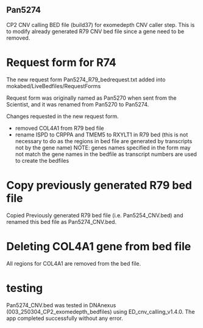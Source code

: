 ## Pan5274

CP2 CNV calling BED file (build37) for exomedepth CNV caller step. This is to modify already generated R79 CNV bed file since a gene need to be removed.

# Request form for R74
The new request form Pan5274_R79_bedrequest.txt added into mokabed/LiveBedfiles/RequestForms

Request form was originally named as Pan5270 when sent from the Scientist, and it was renamed from Pan5270 to Pan5274. 

Changes requested in the new request form.
- removed COL4A1 from R79 bed file
- rename ISPD to CRPPA and TMEM5 to RXYLT1 in R79 bed (this is not necessary to do as the regions in bed file are generated by transcripts not by the gene name)
NOTE: genes names specified in the form may not match the gene names in the bedfile as transcript numbers are used to create the bedfiles

# Copy previously generated R79 bed file
Copied Previously generated R79 bed file (i.e. Pan5254_CNV.bed) and renamed this bed file as Pan5274_CNV.bed. 

# Deleting COL4A1 gene from bed file
All regions for COL4A1 are removed from the bed file.

# testing
Pan5274_CNV.bed was tested in DNAnexus (003_250304_CP2_exomedepth_bedfiles) using ED_cnv_calling_v1.4.0. The app completed successfully without any error.